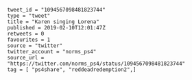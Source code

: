 ```
tweet_id = "1094567098481823744"
type = "tweet"
title = "Karen singing Lorena"
published = 2019-02-10T12:01:47Z
retweets = 0
favourites = 1
source = "twitter"
twitter_account = "norms_ps4"
source_url = "https://twitter.com/norms_ps4/status/1094567098481823744"
tag = [ "ps4share", "reddeadredemption2",]
```

<p class='image'><img src='http://mnf.m17s.net/2019/02/10/DzCu-WPWoAIMBcf.jpg' alt=''></p>

